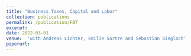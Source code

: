 ```yaml
---
title: "Business Taxes, Capital and Labor"
collection: publications
permalink: /publication/FBT
excerpt:
date: 2022-03-01
venue:  'with Andreas Lichter, Emilie Sartre and Sebastian Siegloch'
paperurl: 
---
```

